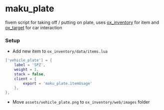 # maku_plate

fivem script for taking off / putting on plate, uses [ox_inventory](https://github.com/overextended/ox_inventory) for item and [ox_target](https://github.com/overextended/ox_target) for car interaction

### Setup

-   Add new item to `ox_inventory/data/items.lua`

```lua
['vehicle_plate'] = {
    label = 'SPZ',
	weight = 1,
	stack = false,
	client = {
		export = 'maku_plate.itemUsage'
	},
},
```

-   Move `assets/vehicle_plate.png` to `ox_inventory/web/images` folder

